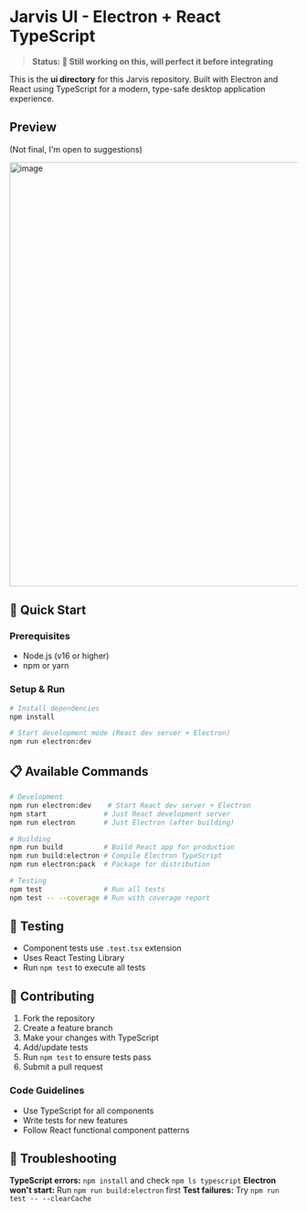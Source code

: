 # Jarvis UI - Electron + React TypeScript

> **Status: 🚧 Still working on this, will perfect it before integrating**

This is the **ui directory** for this Jarvis repository. Built with Electron and React using TypeScript for a modern, type-safe desktop application experience.

## Preview
(Not final, I'm open to suggestions)

<img width="1431" height="743" alt="image" src="https://github.com/user-attachments/assets/cc7965bc-60e5-455e-8df6-cd98b7d94551" />

## 🚀 Quick Start

### Prerequisites

- Node.js (v16 or higher)
- npm or yarn

### Setup & Run

```bash
# Install dependencies
npm install

# Start development mode (React dev server + Electron)
npm run electron:dev
```

## 📋 Available Commands

```bash
# Development
npm run electron:dev    # Start React dev server + Electron
npm start              # Just React development server
npm run electron       # Just Electron (after building)

# Building
npm run build          # Build React app for production
npm run build:electron # Compile Electron TypeScript
npm run electron:pack  # Package for distribution

# Testing
npm test               # Run all tests
npm test -- --coverage # Run with coverage report
```

## 🧪 Testing

- Component tests use `.test.tsx` extension
- Uses React Testing Library
- Run `npm test` to execute all tests

## 🤝 Contributing

1. Fork the repository
2. Create a feature branch
3. Make your changes with TypeScript
4. Add/update tests
5. Run `npm test` to ensure tests pass
6. Submit a pull request

### Code Guidelines

- Use TypeScript for all components
- Write tests for new features
- Follow React functional component patterns

## 🐛 Troubleshooting

**TypeScript errors:** `npm install` and check `npm ls typescript`
**Electron won't start:** Run `npm run build:electron` first
**Test failures:** Try `npm run test -- --clearCache`
